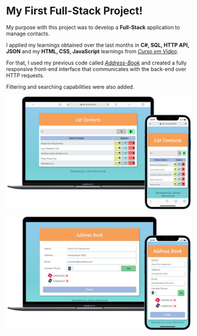 # My First Full-Stack Project!

My purpose with this project was to develop a **Full-Stack** application to manage contacts.

I applied my learnings obtained over the last months in **C#, SQL, HTTP API, JSON** and my **HTML, CSS, JavaScript** learnings from [*Curso em Video*](https://www.youtube.com/@CursoemVideo). 

For that, I used my previous code called [*Address-Book*](https://github.com/JuMaxi/Addres-Book.SQL) and created a fully responsive front-end interface that communicates with the back-end over HTTP requests.

Filtering and searching capabilities were also added.

![List](Responsive-Frame-default-1.png "image1")


![AddressBook](Responsive-Frame-addressbook1.png "image2")
